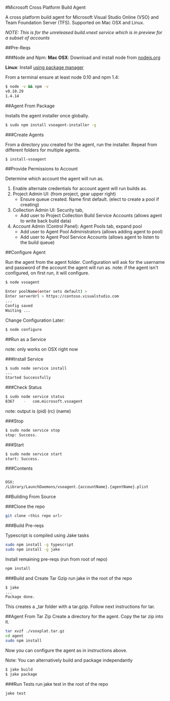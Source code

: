 #Microsoft Cross Platform Build Agent

A cross platform build agent for Microsoft Visual Studio Online (VSO) and Team Foundation Server (TFS).  Supported on Mac OSX and Linux.

*NOTE: This is for the unreleased build.vnext service which is in preview for a subset of accounts*

##Pre-Reqs

###Node and Npm:
**Mac OSX**: Download and install node from [nodejs.org](http://nodejs.org/)

**Linux**: Install [using package manager](https://github.com/joyent/node/wiki/Installing-Node.js-via-package-manager)

From a terminal ensure at least node 0.10 and npm 1.4:
```bash
$ node -v && npm -v
v0.10.29
1.4.14
```

##Agent From Package

Installs the agent installer once globally.

```bash
$ sudo npm install vsoagent-installer -g
```

###Create Agents

From a directory you created for the agent, run the installer.  Repeat from different folders for multiple agents.

```bash
$ install-vsoagent
```

##Provide Permissions to Account

Determine which account the agent will run as.

   1. Enable alternate credentials for account agent will run builds as.
   2. Project Admin UI: (from project, gear upper right) 
      * Ensure queue created.  Name first default. (elect to create a pool if creating)
   3. Collection Admin UI: Security tab, 
      * Add user to Project Collection Build Service Accounts (allows agent to write back build data)
   4. Account Admin (Control Panel): Agent Pools tab, expand pool
      * Add user to Agent Pool Administrators (allows adding agent to pool)
      * Add user to Agent Pool Service Accounts (allows agent to listen to the build queue)

##Configure Agent

Run the agent from the agent folder.
Configuration will ask for the username and password of the account the agent will run as.
note: if the agent isn't configured, on first run, it will configure.

```bash
$ node vsoagent

Enter poolName(enter sets default) > 
Enter serverUrl > https://contoso.visualstudio.com
...
Config saved
Waiting ...
```

Change Configuration Later:
```bash
$ node configure
```

##Run as a Service

note: only works on OSX right now

###Install Service

```bash
$ sudo node service install
...
Started Successfully
```

###Check Status
```bash
$ sudo node service status
8367	-	com.microsoft.vsoagent
```

note: output is (pid)  (rc)  (name)

###Stop
```bash
$ sudo node service stop
stop: Success.
```

###Start
```bash
$ sudo node service start
start: Success.
```

###Contents
```bash

OSX:
/Library/LaunchDaemons/vsoagent.{accountName}.{agentName}.plist 
```

##Building From Source

###Clone the repo
```bash
git clone <this repo url>
```

###Build Pre-reqs

Typescript is compiled using Jake tasks
```bash
sudo npm install -g typescript
sudo npm install -g jake
```
Install remaining pre-reqs (run from root of repo)
```bash
npm install
```

###Build and Create Tar Gzip
run jake in the root of the repo
```bash
$ jake
...
Package done.
```

This creates a _tar folder with a tar.gzip.  Follow next instructions for tar.

##Agent From Tar Zip
Create a directory for the agent.  Copy the tar zip into it.
```bash
tar xvzf ./vsoxplat.tar.gz
cd agent
sudo npm install
```

Now you can configure the agent as in instructions above.

Note:  You can alternatively build and package independantly

```bash
$ jake build
$ jake package
```

###Run Tests
run jake test in the root of the repo
```bash
jake test
```